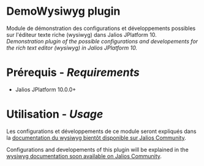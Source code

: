 # DemoWysiwyg plugin

Module de démonstration des configurations et développements possibles sur l'éditeur texte riche (wysiwyg) dans Jalios JPlatform 10.<br/>
_Demonstration plugin of the possible configurations and developements for the rich text editor (wysiwyg) in Jalios JPlatform 10._

# Prérequis - _Requirements_

* Jalios JPlatform 10.0.0+

# Utilisation - _Usage_

Les configurations et développements de ce module seront expliqués dans la [documentation du wysiwyg bientôt disponible sur Jalios Community](https://community.jalios.com/).

Configurations and developements of this plugin will be explained in the [wysiwyg documentation soon available on Jalios Community](https://community.jalios.com/).

